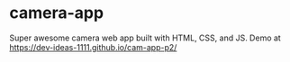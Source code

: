 # camera-app
Super awesome camera web app built with HTML, CSS, and JS.
Demo at https://dev-ideas-1111.github.io/cam-app-p2/
